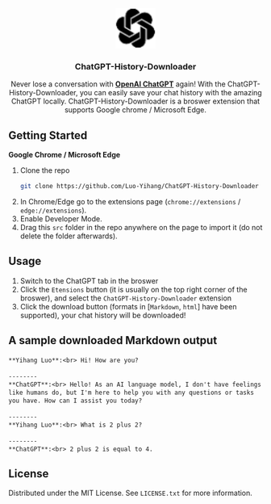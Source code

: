 <!-- PROJECT LOGO -->
<br />
<div align="center">
  <a href="https://github.com/Luo-Yihang/ChatGPT-History-Downloader">
    <img src="./src/assets/icon.png" alt="Logo" width="80" height="80">
  </a>

  <h3 align="center">ChatGPT-History-Downloader</h3>

  <p align="center">
   Never lose a conversation with <a href="https://chat.openai.com"><strong>OpenAI ChatGPT</strong></a> again! With the ChatGPT-History-Downloader, you can easily save your chat history with the amazing ChatGPT locally. ChatGPT-History-Downloader is a broswer extension that supports Google chrome / Microsoft Edge.
    <br />
  </p>
</div>

<!-- GETTING STARTED -->
## Getting Started
**Google Chrome / Microsoft Edge** 
1. Clone the repo
   ```sh
   git clone https://github.com/Luo-Yihang/ChatGPT-History-Downloader
   ```
2. In Chrome/Edge go to the extensions page (`chrome://extensions` / `edge://extensions`).
3. Enable Developer Mode.
4. Drag this `src` folder in the repo anywhere on the page to import it (do not delete the folder afterwards).

## Usage

1. Switch to the ChatGPT tab in the broswer
2. Click the `Etensions` button (it is usually on the top right corner of the broswer), and select the `ChatGPT-History-Downloader` extension
3. Click the download button (formats in [`Markdown`, `html`] have been supported), your chat history will be downloaded!

## A sample downloaded Markdown output
```
**Yihang Luo**:<br> Hi! How are you?

--------
**ChatGPT**:<br> Hello! As an AI language model, I don't have feelings like humans do, but I'm here to help you with any questions or tasks you have. How can I assist you today?

--------
**Yihang Luo**:<br> What is 2 plus 2?

--------
**ChatGPT**:<br> 2 plus 2 is equal to 4.
```

<!-- LICENSE -->
## License

Distributed under the MIT License. See `LICENSE.txt` for more information.
